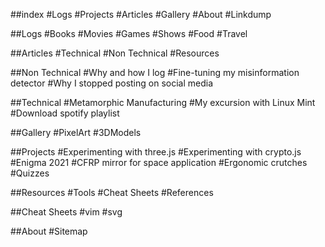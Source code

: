 ##index
#Logs
#Projects
#Articles
#Gallery
#About
#Linkdump

##Logs
#Books
#Movies
#Games
#Shows
#Food
#Travel

##Articles
#Technical
#Non Technical
#Resources

##Non Technical
#Why and how I log
#Fine-tuning my misinformation detector
#Why I stopped posting on social media

##Technical
#Metamorphic Manufacturing
#My excursion with Linux Mint
#Download spotify playlist

##Gallery
#PixelArt
#3DModels

##Projects
#Experimenting with three.js
#Experimenting with crypto.js
#Enigma 2021
#CFRP mirror for space application
#Ergonomic crutches
#Quizzes

##Resources
#Tools
#Cheat Sheets
#References

##Cheat Sheets
#vim
#svg

##About
#Sitemap